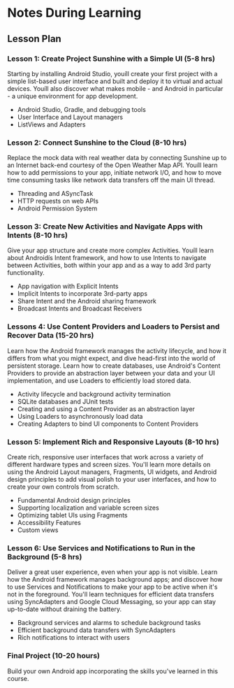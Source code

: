 # Notes During Learning
## Lesson Plan
### Lesson 1: Create Project Sunshine with a Simple UI (5-8 hrs)
Starting by installing Android Studio, youíll create your first project with a simple list-based user interface and built and deploy it to virtual and actual devices. 
Youíll also discover what makes mobile - and Android in particular - a unique environment for app development.
- Android Studio, Gradle, and debugging tools
- User Interface and Layout managers
- ListViews and Adapters

### Lesson 2: Connect Sunshine to the Cloud (8-10 hrs)
Replace the mock data with real weather data by connecting Sunshine up to an Internet back-end courtesy of the Open Weather Map API. 
Youíll learn how to add permissions to your app, initiate network I/O, and how to move time consuming tasks like network data transfers off the main UI thread.
- Threading and ASyncTask
- HTTP requests on web APIs
- Android Permission System
	
### Lesson 3: Create New Activities and Navigate Apps with Intents (8-10 hrs)
Give your app structure and create more complex Activities. Youíll learn about Androidís Intent framework, and how to use Intents to navigate between Activities, both within your app and as a way to add 3rd party functionality.
- App navigation with Explicit Intents
- Implicit Intents to incorporate 3rd-party apps
- Share Intent and the Android sharing framework
- Broadcast Intents and Broadcast Receivers

### Lessons 4: Use Content Providers and Loaders to Persist and Recover Data (15-20 hrs)
Learn how the Android framework manages the activity lifecycle, and how it differs from what you might expect, and dive head-first into the world of persistent storage. 
Learn how to create databases, use Android's Content Providers to provide an abstraction layer between your data and your UI implementation, and use Loaders to efficiently load stored data.
- Activity lifecycle and background activity termination
- SQLite databases and JUnit tests
- Creating and using a Content Provider as an abstraction layer
- Using Loaders to asynchronously load data
- Creating Adapters to bind UI components to Content Providers
	
### Lesson 5: Implement Rich and Responsive Layouts (8-10 hrs)
Create rich, responsive user interfaces that work across a variety of different hardware types and screen sizes. 
You'll learn more details on using the Android Layout managers, Fragments, UI widgets, and Android design principles to add visual polish to your user interfaces, and how to create your own controls from scratch.
- Fundamental Android design principles
- Supporting localization and variable screen sizes
- Optimizing tablet UIs using Fragments
- Accessibility Features
- Custom views
	
### Lesson 6: Use Services and Notifications to Run in the Background (5-8 hrs)
Deliver a great user experience, even when your app is not visible. 
Learn how the Android framework manages background apps; and discover how to use Services and Notifications to make your app to be active when it's not in the foreground. 
You'll learn techniques for efficient data transfers using SyncAdapters and Google Cloud Messaging, so your app can stay up-to-date without draining the battery.
- Background services and alarms to schedule background tasks
- Efficient background data transfers with SyncAdapters
- Rich notifications to interact with users
	
### Final Project (10-20 hours)
Build your own Android app incorporating the skills you've learned in this course.